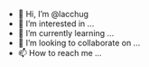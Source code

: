 - 👋 Hi, I’m @lacchug
- 👀 I’m interested in ...
- 🌱 I’m currently learning ...
- 💞️ I’m looking to collaborate on ...
- 📫 How to reach me ...

<!---
lacchug/lacchug is a ✨ special ✨ repository because its `README.md` (this file) appears on your GitHub profile.
You can click the Preview link to take a look at your changes.
--->
